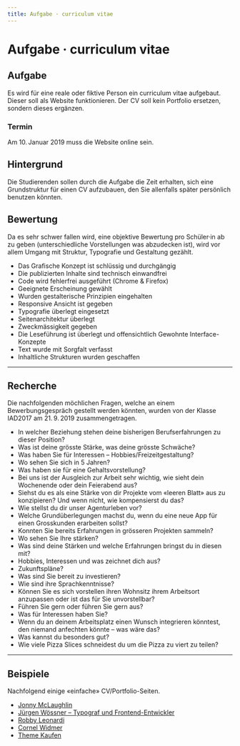 ```yaml
---
title: Aufgabe · curriculum vitae
---
```

# Aufgabe · curriculum vitae
<div class='header'></div>

## Aufgabe
Es wird für eine reale oder fiktive Person ein curriculum vitae aufgebaut. Dieser soll als Website funktionieren. Der CV soll kein Portfolio ersetzen, sondern dieses ergänzen.

### Termin
Am 10. Januar 2019 muss die Website online sein.

## Hintergrund
Die Studierenden sollen durch die Aufgabe die Zeit erhalten, sich eine Grundstruktur für einen CV aufzubauen, den Sie allenfalls später persönlich benutzen könnten.

## Bewertung
Da es sehr schwer fallen wird, eine objektive Bewertung pro Schüler·in ab zu geben (unterschiedliche Vorstellungen was abzudecken ist), wird vor allem Umgang mit Struktur, Typografie und Gestaltung gezählt.

* Das Grafische Konzept ist schlüssig und durchgängig
* Die publizierten Inhalte sind technisch einwandfrei
* Code wird fehlerfrei ausgeführt (Chrome & Firefox)
* Geeignete Erscheinung gewählt
* Wurden gestalterische Prinzipien eingehalten
* Responsive Ansicht ist gegeben
* Typografie überlegt eingesetzt
* Seitenarchitektur überlegt
* Zweckmässigkeit gegeben
* Die Leseführung ist überlegt und offensichtlich Gewohnte Interface-Konzepte
* Text wurde mit Sorgfalt verfasst
* Inhaltliche Strukturen wurden geschaffen

<hr />

## Recherche
Die nachfolgenden möchlichen Fragen, welche an einem Bewerbungsgespräch gestellt werden könnten, wurden von der Klasse IAD2017 am 21. 9. 2019 zusammengetragen.

* In welcher Beziehung stehen deine bisherigen Berufserfahrungen zu dieser Position?
* Was ist deine grösste Stärke, was deine grösste Schwäche?
* Was haben Sie für Interessen – Hobbies/Freizeitgestaltung?
* Wo sehen Sie sich in 5 Jahren?
* Was haben sie für eine Gehaltsvorstellung?
* Bei uns ist der Ausgleich zur Arbeit sehr wichtig, wie sieht dein Wochenende  oder  dein Feierabend aus?
* Siehst du es als eine Stärke von dir Projekte vom «leeren Blatt» aus zu konzipieren? Und wenn nicht, wie kompensierst du das?
* Wie stellst du dir unser Agenturleben vor?
* Welche Grundüberlegungen machst du, wenn du eine neue App für einen Grosskunden erarbeiten sollst?
* Konnten Sie bereits Erfahrungen in grösseren Projekten sammeln?
* Wo sehen Sie Ihre stärken?
* Was sind deine Stärken und welche Erfahrungen bringst du in diesen mit?
* Hobbies, Interessen und was zeichnet dich aus?
* Zukunftspläne?
* Was sind Sie bereit zu investieren?
* Wie sind ihre Sprachkenntnisse?
* Können Sie es sich vorstellen ihren Wohnsitz ihrem Arbeitsort anzupassen oder ist das für Sie unvorstellbar?
* Führen Sie gern oder führen Sie gern aus?
* Was für Interessen haben Sie?
* Wenn du an deinem Arbeitsplatz einen Wunsch integrieren könntest, den niemand anfechten könnte – was wäre das?
* Was kannst du besonders gut?
* Wie viele Pizza Slices schneidest du um die Pizza zu viert zu teilen?

<hr />


## Beispiele
Nachfolgend einige «einfache» CV/Portfolio-Seiten.

* [Jonny McLaughlin](https://jonny.wtf/)
* [Jürgen Wössner – Typograf und Frontend-Entwickler](https://j.wssnr.ch/)
* [Robby Leonardi](http://www.rleonardi.com/interactive-resume/)
* [Cornel Widmer](https://pixelarium.ch)
* [Theme Kaufen](https://themeforest.net/category/wordpress/creative/portfolio)

<br>
<br>
<br>
<br>
